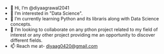 - 👋 Hi, I’m @diyaagrawal2041
- 👀 I’m interested in "Data Science".
- 🌱 I’m currently learning Python and its libraris along with Data Science concepts.
- 💞️ I’m looking to collaborate on any pthon project related to my field of interest or any other project providing me an opportunity to discover different fields.
- 📫 Reach me at- diyaag0420@gmail.com

